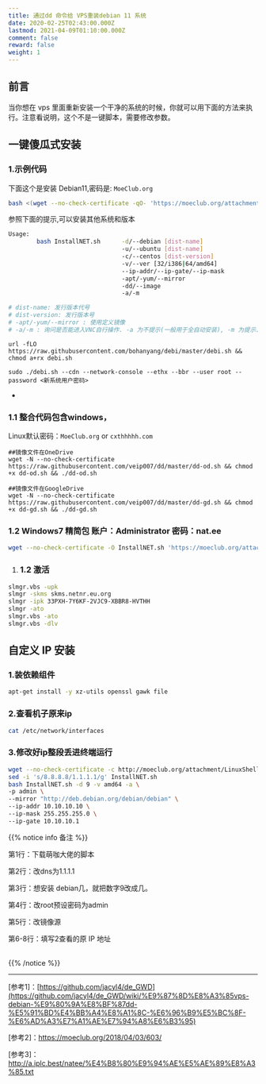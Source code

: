 ```yaml
---
title: 通过dd 命令给 VPS重装debian 11 系统
date: 2020-02-25T02:43:00.000Z
lastmod: 2021-04-09T01:10:00.000Z
comment: false
reward: false
weight: 1
---
```

## 前言

当你想在 vps 里面重新安装一个干净的系统的时候，你就可以用下面的方法来执行。注意看说明，这个不是一键脚本，需要修改参数。

## 一键傻瓜式安装

### 1.示例代码

下面这个是安装 Debian11,密码是: `MoeClub.org`

```bash
bash <(wget --no-check-certificate -qO- 'https://moeclub.org/attachment/LinuxShell/InstallNET.sh') -d 11 -v 64 -a
```

参照下面的提示,可以安装其他系统和版本

```bash
Usage:
        bash InstallNET.sh      -d/--debian [dist-name]
                                -u/--ubuntu [dist-name]
                                -c/--centos [dist-version]
                                -v/--ver [32/i386|64/amd64]
                                --ip-addr/--ip-gate/--ip-mask
                                -apt/-yum/--mirror
                                -dd/--image
                                -a/-m

# dist-name: 发行版本代号
# dist-version: 发行版本号
# -apt/-yum/--mirror : 使用定义镜像
# -a/-m : 询问是否能进入VNC自行操作. -a 为不提示(一般用于全自动安装), -m 为提示.
```





```
url -fLO https://raw.githubusercontent.com/bohanyang/debi/master/debi.sh && chmod a+rx debi.sh

sudo ./debi.sh --cdn --network-console --ethx --bbr --user root --password <新系统用户密码>

```

* 



### 1.1 整合代码包含windows，

Linux默认密码：`MoeClub.org`  or  `cxthhhhh.com` 

```
##镜像文件在OneDrive
wget -N --no-check-certificate https://raw.githubusercontent.com/veip007/dd/master/dd-od.sh && chmod +x dd-od.sh && ./dd-od.sh

##镜像文件在GoogleDrive
wget -N --no-check-certificate https://raw.githubusercontent.com/veip007/dd/master/dd-gd.sh && chmod +x dd-gd.sh && ./dd-gd.sh
```

### 1.2 Windows7 精简包 账户：Administrator 密码：nat.ee

```bash
wget --no-check-certificate -O InstallNET.sh 'https://moeclub.org/attachment/LinuxShell/InstallNET.sh' && bash InstallNET.sh -dd 'http://a.iplc.best/natee/lite/win7-ent-sp1-x64-cn/win7-ent-sp1-x64-cn.vhd.gz'
```

1. ### 1.2 激活

```bash
slmgr.vbs -upk
slmgr -skms skms.netnr.eu.org
slmgr -ipk 33PXH-7Y6KF-2VJC9-XBBR8-HVTHH 
slmgr -ato
slmgr.vbs -ato
slmgr.vbs -dlv
```

## 自定义 IP 安装

### 1.装依赖组件

```bash
apt-get install -y xz-utils openssl gawk file
```

### 2.查看机子原来ip

```bash
cat /etc/network/interfaces
```

### 3.修改好ip整段丢进终端运行

```bash
wget --no-check-certificate -c http://moeclub.org/attachment/LinuxShell/InstallNET.sh
sed -i 's/8.8.8.8/1.1.1.1/g' InstallNET.sh
bash InstallNET.sh -d 9 -v amd64 -a \
-p admin \
--mirror "http://deb.debian.org/debian/debian" \
--ip-addr 10.10.10.10 \
--ip-mask 255.255.255.0 \
--ip-gate 10.10.10.1
```

{{% notice info 备注 %}}

第1行：下载萌咖大佬的脚本

第2行：改dns为1.1.1.1

第3行：想安装 debian几，就把数字9改成几。

第4行：改root预设密码为admin

第5行：改镜像源

第6-8行：填写2查看的原 IP 地址

\
{{% /notice %}}

- - -

\[参考1]：[https://github.com/jacyl4/de_GWD](https://github.com/jacyl4/de_GWD/wiki/%E9%87%8D%E8%A3%85vps-debian-%E9%80%9A%E8%BF%87dd-%E5%91%BD%E4%BB%A4%E8%A1%8C-%E6%96%B9%E5%BC%8F-%E6%AD%A3%E7%A1%AE%E7%94%A8%E6%B3%95)

\[参考2]：<https://moeclub.org/2018/04/03/603/>

\[参考3]：<http://a.iplc.best/natee/%E4%B8%80%E9%94%AE%E5%AE%89%E8%A3%85.txt>
